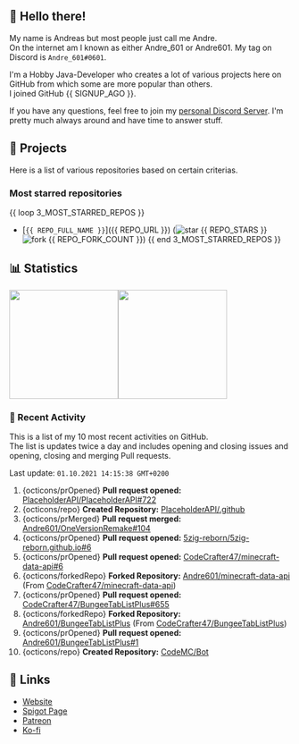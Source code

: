 <!-- Links -->
[purr]: https://purrbot.site
[discord]: https://discord.gg/6dazXp6
[website]: https://andre601.ch
[spigot]: https://www.spigotmc.org/resources/authors/56829/
[patreon]: https://patreon.com/andre_601
[ko-fi]: https://ko-fi.com/andre_601

<!-- SVGs -->
[star]: https://cdn.jsdelivr.net/gh/Readme-Workflows/Readme-Icons@main/icons/octicons/StarredRepository.svg
[fork]: https://cdn.jsdelivr.net/gh/Readme-Workflows/Readme-Icons@main/icons/octicons/ForkedRepository.svg

## 👋 Hello there!
My name is Andreas but most people just call me Andre.  
On the internet am I known as either Andre_601 or Andre601. My tag on Discord is `Andre_601#0601`.

I'm a Hobby Java-Developer who creates a lot of various projects here on GitHub from which some are more popular than others.  
I joined GitHub {{ SIGNUP_AGO }}.

If you have any questions, feel free to join my [personal Discord Server][discord]. I'm pretty much always around and have time to answer stuff.

## 📁 Projects
Here is a list of various repositories based on certain criterias.

### Most starred repositories

{{ loop 3_MOST_STARRED_REPOS }}
- [`{{ REPO_FULL_NAME }}`]({{ REPO_URL }}) (![star] {{ REPO_STARS }} ![fork] {{ REPO_FORK_COUNT }})
{{ end 3_MOST_STARRED_REPOS }}

## 📊 Statistics
<img height="195px" src="https://github-readme-stats.vercel.app/api?username=Andre601&show_icons=true&hide_rank=true&title_color=3498db&bg_color=ffffff00&text_color=718096&disable_animations=true"><img height="195px" src="https://github-readme-stats.vercel.app/api/top-langs?username=Andre601&layout=compact&title_color=3498db&bg_color=ffffff00&text_color=718096">

### 📜 Recent Activity
This is a list of my 10 most recent activities on GitHub.  
The list is updates twice a day and includes opening and closing issues and opening, closing and merging Pull requests.

<!--RECENT_ACTIVITY:last_update-->
Last update: `01.10.2021 14:15:38 GMT+0200`
<!--RECENT_ACTIVITY:last_update_end-->
<!--RECENT_ACTIVITY:start-->
1. {octicons/prOpened} **Pull request opened:** [PlaceholderAPI/PlaceholderAPI#722](https://github.com/PlaceholderAPI/PlaceholderAPI/pull/722)
2. {octicons/repo} **Created Repository:** [PlaceholderAPI/.github](https://github.com/PlaceholderAPI/.github)
3. {octicons/prMerged} **Pull request merged:** [Andre601/OneVersionRemake#104](https://github.com/Andre601/OneVersionRemake/pull/104)
4. {octicons/prOpened} **Pull request opened:** [5zig-reborn/5zig-reborn.github.io#6](https://github.com/5zig-reborn/5zig-reborn.github.io/pull/6)
5. {octicons/prOpened} **Pull request opened:** [CodeCrafter47/minecraft-data-api#6](https://github.com/CodeCrafter47/minecraft-data-api/pull/6)
6. {octicons/forkedRepo} **Forked Repository:** [Andre601/minecraft-data-api](https://github.com/Andre601/minecraft-data-api) (From [CodeCrafter47/minecraft-data-api](https://github.com/CodeCrafter47/minecraft-data-api))
7. {octicons/prOpened} **Pull request opened:** [CodeCrafter47/BungeeTabListPlus#655](https://github.com/CodeCrafter47/BungeeTabListPlus/pull/655)
8. {octicons/forkedRepo} **Forked Repository:** [Andre601/BungeeTabListPlus](https://github.com/Andre601/BungeeTabListPlus) (From [CodeCrafter47/BungeeTabListPlus](https://github.com/CodeCrafter47/BungeeTabListPlus))
9. {octicons/prOpened} **Pull request opened:** [Andre601/BungeeTabListPlus#1](https://github.com/Andre601/BungeeTabListPlus/pull/1)
10. {octicons/repo} **Created Repository:** [CodeMC/Bot](https://github.com/CodeMC/Bot)
<!--RECENT_ACTIVITY:end-->

## 🔗 Links
- [Website]
- [Spigot Page][spigot]
- [Patreon]
- [Ko-fi]
